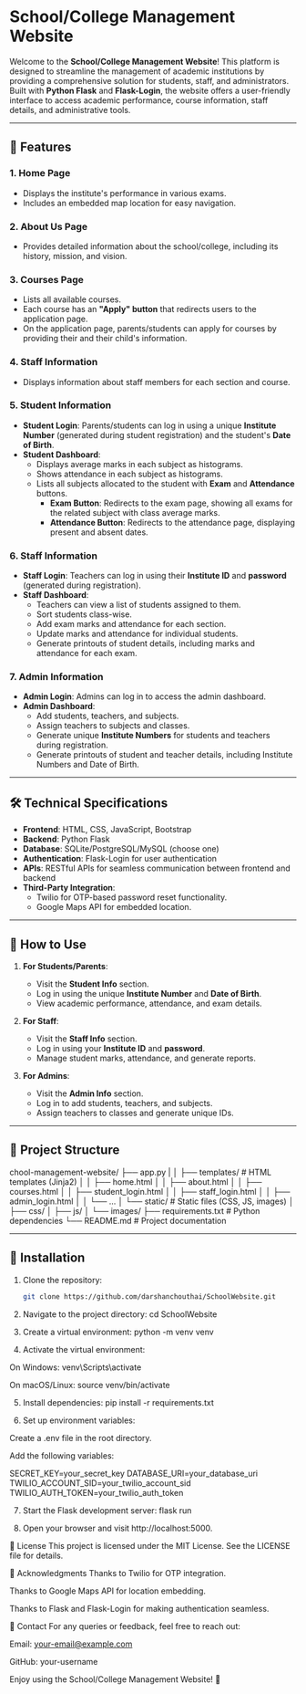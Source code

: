 # School/College Management Website

Welcome to the **School/College Management Website**! This platform is designed to streamline the management of academic institutions by providing a comprehensive solution for students, staff, and administrators. Built with **Python Flask** and **Flask-Login**, the website offers a user-friendly interface to access academic performance, course information, staff details, and administrative tools.

---

## 🌟 Features

### 1. **Home Page**
   - Displays the institute's performance in various exams.
   - Includes an embedded map location for easy navigation.

### 2. **About Us Page**
   - Provides detailed information about the school/college, including its history, mission, and vision.

### 3. **Courses Page**
   - Lists all available courses.
   - Each course has an **"Apply" button** that redirects users to the application page.
   - On the application page, parents/students can apply for courses by providing their and their child's information.

### 4. **Staff Information**
   - Displays information about staff members for each section and course.

### 5. **Student Information**
   - **Student Login**: Parents/students can log in using a unique **Institute Number** (generated during student registration) and the student's **Date of Birth**.
   - **Student Dashboard**:
     - Displays average marks in each subject as histograms.
     - Shows attendance in each subject as histograms.
     - Lists all subjects allocated to the student with **Exam** and **Attendance** buttons.
       - **Exam Button**: Redirects to the exam page, showing all exams for the related subject with class average marks.
       - **Attendance Button**: Redirects to the attendance page, displaying present and absent dates.

### 6. **Staff Information**
   - **Staff Login**: Teachers can log in using their **Institute ID** and **password** (generated during registration).
   - **Staff Dashboard**:
     - Teachers can view a list of students assigned to them.
     - Sort students class-wise.
     - Add exam marks and attendance for each section.
     - Update marks and attendance for individual students.
     - Generate printouts of student details, including marks and attendance for each exam.

### 7. **Admin Information**
   - **Admin Login**: Admins can log in to access the admin dashboard.
   - **Admin Dashboard**:
     - Add students, teachers, and subjects.
     - Assign teachers to subjects and classes.
     - Generate unique **Institute Numbers** for students and teachers during registration.
     - Generate printouts of student and teacher details, including Institute Numbers and Date of Birth.

---

## 🛠️ Technical Specifications

- **Frontend**: HTML, CSS, JavaScript, Bootstrap
- **Backend**: Python Flask
- **Database**: SQLite/PostgreSQL/MySQL (choose one)
- **Authentication**: Flask-Login for user authentication
- **APIs**: RESTful APIs for seamless communication between frontend and backend
- **Third-Party Integration**:
  - Twilio for OTP-based password reset functionality.
  - Google Maps API for embedded location.

---

## 🚀 How to Use

1. **For Students/Parents**:
   - Visit the **Student Info** section.
   - Log in using the unique **Institute Number** and **Date of Birth**.
   - View academic performance, attendance, and exam details.

2. **For Staff**:
   - Visit the **Staff Info** section.
   - Log in using your **Institute ID** and **password**.
   - Manage student marks, attendance, and generate reports.

3. **For Admins**:
   - Visit the **Admin Info** section.
   - Log in to add students, teachers, and subjects.
   - Assign teachers to classes and generate unique IDs.

---

## 📂 Project Structure
chool-management-website/
├── app.py
|
│ ├── templates/ # HTML templates (Jinja2)
│ │ ├── home.html
│ │ ├── about.html
│ │ ├── courses.html
│ │ ├── student_login.html
│ │ ├── staff_login.html
│ │ ├── admin_login.html
│ │ └── ...
│ └── static/ # Static files (CSS, JS, images)
│ ├── css/
│ ├── js/
│ └── images/
├── requirements.txt # Python dependencies
└── README.md # Project documentation


---

## 🔧 Installation

1. Clone the repository:
   ```bash
   git clone https://github.com/darshanchouthai/SchoolWebsite.git


2. Navigate to the project directory:
cd SchoolWebsite

3. Create a virtual environment:
python -m venv venv

4. Activate the virtual environment:

On Windows:
venv\Scripts\activate

On macOS/Linux:
source venv/bin/activate

5. Install dependencies:
pip install -r requirements.txt

6. Set up environment variables:

Create a .env file in the root directory.

Add the following variables:


SECRET_KEY=your_secret_key
DATABASE_URI=your_database_uri
TWILIO_ACCOUNT_SID=your_twilio_account_sid
TWILIO_AUTH_TOKEN=your_twilio_auth_token


7. Start the Flask development server:
flask run

8. Open your browser and visit http://localhost:5000.

📄 License
This project is licensed under the MIT License. See the LICENSE file for details.

🙏 Acknowledgments
Thanks to Twilio for OTP integration.

Thanks to Google Maps API for location embedding.

Thanks to Flask and Flask-Login for making authentication seamless.

📧 Contact
For any queries or feedback, feel free to reach out:

Email: your-email@example.com

GitHub: your-username

Enjoy using the School/College Management Website! 🎉
